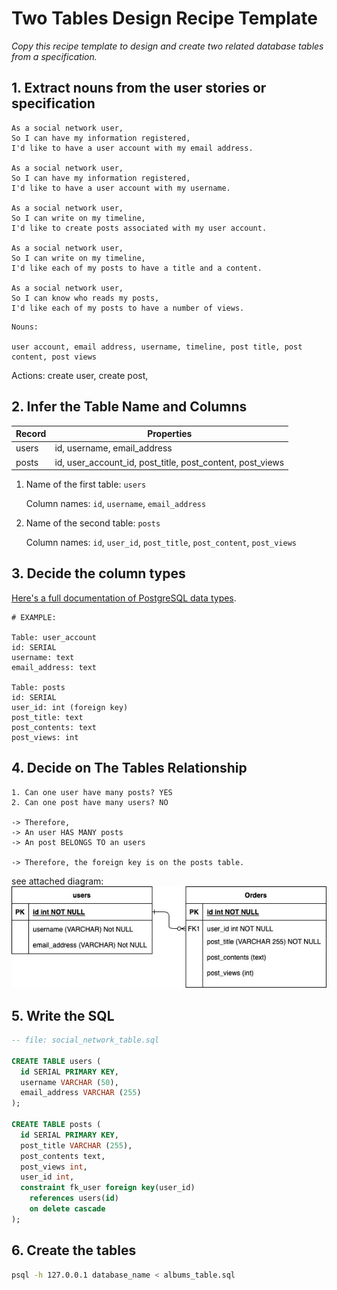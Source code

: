 # Two Tables Design Recipe Template

_Copy this recipe template to design and create two related database tables from a specification._

## 1. Extract nouns from the user stories or specification

```
As a social network user,
So I can have my information registered,
I'd like to have a user account with my email address.

As a social network user,
So I can have my information registered,
I'd like to have a user account with my username.

As a social network user,
So I can write on my timeline,
I'd like to create posts associated with my user account.

As a social network user,
So I can write on my timeline,
I'd like each of my posts to have a title and a content.

As a social network user,
So I can know who reads my posts,
I'd like each of my posts to have a number of views.
```

```
Nouns:

user account, email address, username, timeline, post title, post content, post views
```
Actions:
create user, create post, 


## 2. Infer the Table Name and Columns

| Record                | Properties                                                |
| --------------------- | --------------------------------------------------------- |
| users                 | id, username, email_address                               |
| posts                 | id, user_account_id, post_title, post_content, post_views |

1. Name of the first table: `users` 

    Column names: `id`, `username`, `email_address`

2. Name of the second table: `posts` 

    Column names: `id`, `user_id`, `post_title`, `post_content`, `post_views`

## 3. Decide the column types

[Here's a full documentation of PostgreSQL data types](https://www.postgresql.org/docs/current/datatype.html).

```
# EXAMPLE:

Table: user_account
id: SERIAL
username: text
email_address: text

Table: posts
id: SERIAL
user_id: int (foreign key)
post_title: text
post_contents: text
post_views: int

```

## 4. Decide on The Tables Relationship

```
1. Can one user have many posts? YES
2. Can one post have many users? NO

-> Therefore,
-> An user HAS MANY posts
-> An post BELONGS TO an users

-> Therefore, the foreign key is on the posts table.
```
see attached diagram:
![diagram illustrating the above connections](social_network_table_diagram.jpg)

## 5. Write the SQL

```sql
-- file: social_network_table.sql

CREATE TABLE users (
  id SERIAL PRIMARY KEY,
  username VARCHAR (50),
  email_address VARCHAR (255)
);

CREATE TABLE posts (
  id SERIAL PRIMARY KEY,
  post_title VARCHAR (255),
  post_contents text,
  post_views int,
  user_id int,
  constraint fk_user foreign key(user_id)
    references users(id)
    on delete cascade
);

```

## 6. Create the tables

```bash
psql -h 127.0.0.1 database_name < albums_table.sql
```